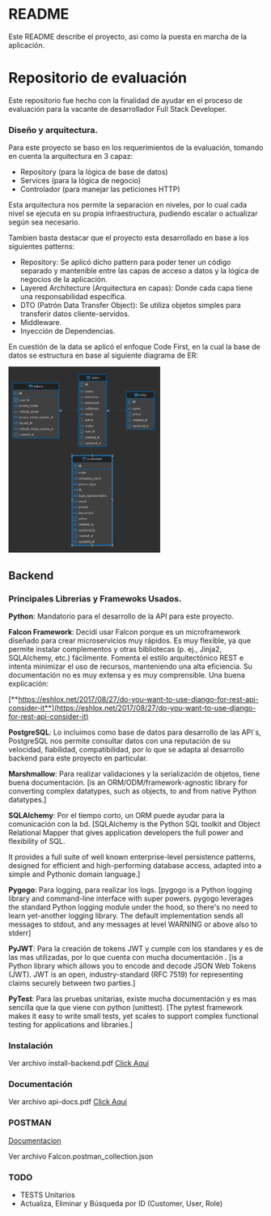 # README

Este README describe el proyecto, asi como la puesta en marcha de la aplicación.

# Repositorio de evaluación

Este repositorio fue hecho con la finalidad de ayudar en el proceso de evaluación para la vacante de desarrollador Full Stack Developer.

### Diseño y arquitectura.

Para este proyecto se baso en los requerimientos de la evaluación, tomando en cuenta la arquitectura en 3 capaz:
- Repository (para la lógica de base de datos)
- Services (para la lógica de negocio)
- Controlador (para manejar las peticiones HTTP)

Esta arquitectura nos permite la separacion en niveles, por lo cual cada nivel se ejecuta en su propia infraestructura, pudiendo escalar o actualizar según sea necesario.

Tambien basta destacar que el proyecto esta desarrollado en base a los siguientes patterns:
- Repository: Se aplicó dicho pattern para poder tener un código separado y mantenible entre las capas de acceso a datos y la lógica de negocios de la aplicación.
- Layered Architecture (Arquitectura en capas): Donde cada capa tiene una responsabilidad específica.
- DTO (Patrón Data Transfer Object): Se utiliza objetos simples para transferir datos cliente-servidos.
- Middleware.
- Inyección de Dependencias.

En cuestión de la data se aplicó el enfoque Code First, en la cual la base de datos se estructura en base al siguiente diagrama de ER:

<img src="./public/diagrama_er.png" width="300">


## Backend

### Principales Librerias y Framewoks Usados.

**Python**: Mandatorio para el desarrollo de la API para este proyecto.

**Falcon Framework**: Decidí usar Falcon porque es un microframework diseñado para crear microservicios muy rápidos. Es muy flexible, ya que permite instalar complementos y otras bibliotecas (p. ej., Jinja2, SQLAlchemy, etc.) fácilmente. Fomenta el estilo arquitectónico REST e intenta minimizar el uso de recursos, manteniendo una alta eficiencia. Su documentación no es muy extensa y es muy comprensible.
Una buena explicación:

[**https://eshlox.net/2017/08/27/do-you-want-to-use-django-for-rest-api-consider-it**](https://eshlox.net/2017/08/27/do-you-want-to-use-django-for-rest-api-consider-it)

**PostgreSQL**: Lo incluimos como base de datos para desarrollo de las API´s, PostgreSQL nos permite consultar datos con una reputación de su velocidad, fiabilidad, compatibilidad, por lo que se adapta al desarrollo backend para este proyecto en particular.

**Marshmallow**: Para realizar validaciones y la serialización de objetos, tiene buena documentación. [is an ORM/ODM/framework-agnostic library for converting complex datatypes, such as objects, to and from native Python datatypes.]

**SQLAlchemy**: Por el tiempo corto, un ORM puede ayudar para la comunicación con la bd. [SQLAlchemy is the Python SQL toolkit and Object Relational Mapper that gives application developers the full power and flexibility of SQL.

It provides a full suite of well known enterprise-level persistence patterns, designed for efficient and high-performing database access, adapted into a simple and Pythonic domain language.]

**Pygogo**: Para logging, para realizar los logs. [pygogo is a Python logging library and command-line interface with super powers. pygogo leverages the standard Python logging module under the hood, so there's no need to learn yet-another logging library. The default implementation sends all messages to stdout, and any messages at level WARNING or above also to stderr]


**PyJWT**: Para la creación de tokens JWT y cumple con los standares y es de las mas utilizadas, por lo que cuenta con mucha documentación . [is a Python library which allows you to encode and decode JSON Web Tokens (JWT). JWT is an open, industry-standard (RFC 7519) for representing claims securely between two parties.]

**PyTest**: Para las pruebas unitarias, existe mucha documentación y es mas sencilla que la que viene con python (unittest). [The pytest framework makes it easy to write small tests, yet scales to support complex functional testing for applications and libraries.]


### Instalación

Ver archivo install-backend.pdf [Click Aquí](github.com/kevbrygil/clients-app/blob/main/install-backend.pdf)

### Documentación

Ver archivo api-docs.pdf [Click Aquí](github.com/kevbrygil/clients-app/blob/main/api-docs.pdf)

### POSTMAN
[Documentacion](https://documenter.getpostman.com/view/268102/2sB3BDLXRP)

Ver archivo Falcon.postman_collection.json

### TODO

- TESTS Unitarios
- Actualiza, Eliminar y Búsqueda por ID (Customer, User, Role)
